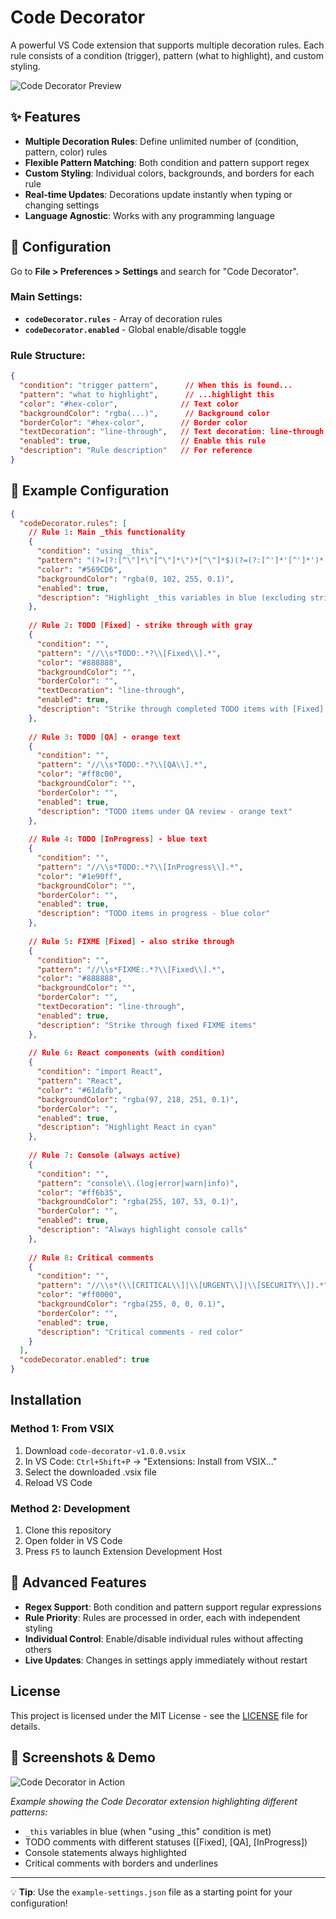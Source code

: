 # Code Decorator

A powerful VS Code extension that supports multiple decoration rules. Each rule consists of a condition (trigger), pattern (what to highlight), and custom styling.

![Code Decorator Preview](https://raw.githubusercontent.com/narrentum/VS-Code-Decorator/main/images/preview.png)

## ✨ Features

- **Multiple Decoration Rules**: Define unlimited number of (condition, pattern, color) rules
- **Flexible Pattern Matching**: Both condition and pattern support regex
- **Custom Styling**: Individual colors, backgrounds, and borders for each rule
- **Real-time Updates**: Decorations update instantly when typing or changing settings
- **Language Agnostic**: Works with any programming language

## 🔧 Configuration

Go to **File > Preferences > Settings** and search for "Code Decorator".

### Main Settings:

- **`codeDecorator.rules`** - Array of decoration rules
- **`codeDecorator.enabled`** - Global enable/disable toggle

### Rule Structure:
```json
{
  "condition": "trigger pattern",      // When this is found...
  "pattern": "what to highlight",      // ...highlight this
  "color": "#hex-color",              // Text color
  "backgroundColor": "rgba(...)",      // Background color
  "borderColor": "#hex-color",        // Border color
  "textDecoration": "line-through",   // Text decoration: line-through, underline, etc.
  "enabled": true,                    // Enable this rule
  "description": "Rule description"   // For reference
}
```

## 📝 Example Configuration

```json
{
  "codeDecorator.rules": [
    // Rule 1: Main _this functionality
    {
      "condition": "using _this",
      "pattern": "(?=(?:[^\"]*\"[^\"]*\")*[^\"]*$)(?=(?:[^']*'[^']*')*[^']*$)(?=(?:[^`]*`[^`]*`)*[^`]*$)\\b_this\\b",
      "color": "#569CD6",
      "backgroundColor": "rgba(0, 102, 255, 0.1)",
      "enabled": true,
      "description": "Highlight _this variables in blue (excluding strings)"
    },
    
    // Rule 2: TODO [Fixed] - strike through with gray
    {
      "condition": "",
      "pattern": "//\\s*TODO:.*?\\[Fixed\\].*",
      "color": "#888888",
      "backgroundColor": "",
      "borderColor": "",
      "textDecoration": "line-through",
      "enabled": true,
      "description": "Strike through completed TODO items with [Fixed] status"
    },
    
    // Rule 3: TODO [QA] - orange text
    {
      "condition": "",
      "pattern": "//\\s*TODO:.*?\\[QA\\].*",
      "color": "#ff8c00",
      "backgroundColor": "",
      "borderColor": "",
      "enabled": true,
      "description": "TODO items under QA review - orange text"
    },
    
    // Rule 4: TODO [InProgress] - blue text
    {
      "condition": "",
      "pattern": "//\\s*TODO:.*?\\[InProgress\\].*",
      "color": "#1e90ff",
      "backgroundColor": "",
      "borderColor": "",
      "enabled": true,
      "description": "TODO items in progress - blue color"
    },
    
    // Rule 5: FIXME [Fixed] - also strike through
    {
      "condition": "",
      "pattern": "//\\s*FIXME:.*?\\[Fixed\\].*",
      "color": "#888888",
      "backgroundColor": "",
      "borderColor": "",
      "textDecoration": "line-through",
      "enabled": true,
      "description": "Strike through fixed FIXME items"
    },
    
    // Rule 6: React components (with condition)
    {
      "condition": "import React",
      "pattern": "React",
      "color": "#61dafb",
      "backgroundColor": "rgba(97, 218, 251, 0.1)",
      "borderColor": "",
      "enabled": true,
      "description": "Highlight React in cyan"
    },
    
    // Rule 7: Console (always active)
    {
      "condition": "",
      "pattern": "console\\.(log|error|warn|info)",
      "color": "#ff6b35",
      "backgroundColor": "rgba(255, 107, 53, 0.1)",
      "borderColor": "",
      "enabled": true,
      "description": "Always highlight console calls"
    },
    
    // Rule 8: Critical comments
    {
      "condition": "",
      "pattern": "//\\s*(\\[CRITICAL\\]|\\[URGENT\\]|\\[SECURITY\\]).*",
      "color": "#ff0000",
      "backgroundColor": "rgba(255, 0, 0, 0.1)",
      "borderColor": "",
      "enabled": true,
      "description": "Critical comments - red color"
    }
  ],
  "codeDecorator.enabled": true
}
```

##  Installation

### Method 1: From VSIX
1. Download `code-decorator-v1.0.0.vsix`
2. In VS Code: `Ctrl+Shift+P` → "Extensions: Install from VSIX..."
3. Select the downloaded .vsix file
4. Reload VS Code

### Method 2: Development
1. Clone this repository
2. Open folder in VS Code
3. Press `F5` to launch Extension Development Host

## 🎯 Advanced Features

- **Regex Support**: Both condition and pattern support regular expressions
- **Rule Priority**: Rules are processed in order, each with independent styling
- **Individual Control**: Enable/disable individual rules without affecting others
- **Live Updates**: Changes in settings apply immediately without restart

##  License

This project is licensed under the MIT License - see the [LICENSE](LICENSE) file for details.

## 📸 Screenshots & Demo

![Code Decorator in Action](https://raw.githubusercontent.com/narrentum/VS-Code-Decorator/main/images/preview.png)

*Example showing the Code Decorator extension highlighting different patterns:*
- `_this` variables in blue (when "using _this" condition is met)
- TODO comments with different statuses ([Fixed], [QA], [InProgress])
- Console statements always highlighted
- Critical comments with borders and underlines

---

💡 **Tip**: Use the `example-settings.json` file as a starting point for your configuration!
